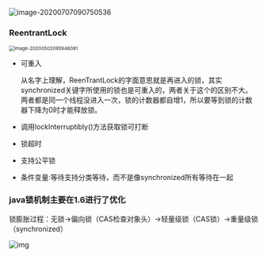 ![image-20200707090750536](C:\Users\liudong\Documents\mdDocument\Java\并发编程\锁.assets\image-20200707090750536.png)

### ReentrantLock

<img src="C:\Users\liudong\AppData\Roaming\Typora\typora-user-images\image-20200502095946081.png" alt="image-20200502095946081" style="zoom: 67%;" />

+ 可重入

  从名字上理解，ReenTrantLock的字面意思就是再进入的锁，其实synchronized关键字所使用的锁也是可重入的，两者关于这个的区别不大。两者都是同一个线程没进入一次，锁的计数器都自增1，所以要等到锁的计数器下降为0时才能释放锁。

+ 调用lockInterruptibly()方法获取锁可打断

+ 锁超时

+ 支持公平锁

+ 条件变量:等待支持分类等待，而不是像synchronized所有等待在一起

### java锁机制主要在1.6进行了优化

锁膨胀过程：无锁→偏向锁（CAS检查对象头）→轻量级锁（CAS锁）→重量级锁（synchronized）

![img](C:\Users\liudong\Documents\mdDocument\Java\并发编程\锁.assets\20190717182101525.png)